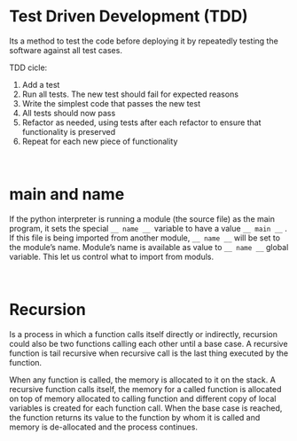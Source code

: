 # Test Driven Development (TDD)

Its a method to test the code before deploying it by repeatedly testing the software against all test cases.

TDD cicle:
1. Add a test
2. Run all tests. The new test should fail for expected reasons
3. Write the simplest code that passes the new test
4. All tests should now pass
5. Refactor as needed, using tests after each refactor to ensure that functionality is preserved
6. Repeat for each new piece of functionality

<br>

# main and name

If the python interpreter is running a module (the source file) as the main program, it sets the special `__ name __ `variable to have a value `__ main __` . If this file is being imported from another module, `__ name __` will be set to the module’s name. Module’s name is available as value to `__ name __` global variable. This let us control what to import from moduls.

<br>

# Recursion

Is a process in which a function calls itself directly or indirectly, recursion could also be two functions calling each other until a base case. A recursive function is tail recursive when recursive call is the last thing executed by the function. 

When any function is called, the memory is allocated to it on the stack. A recursive function calls itself, the memory for a called function is allocated on top of memory allocated to calling function and different copy of local variables is created for each function call. When the base case is reached, the function returns its value to the function by whom it is called and memory is de-allocated and the process continues.
